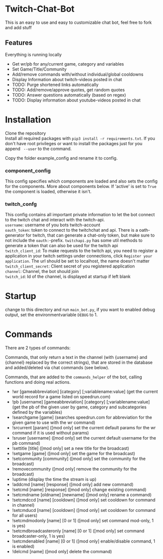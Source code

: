 # Twitch-Chat-Bot
This is an easy to use and easy to customizable chat bot, feel free to fork and add stuff

## Features
Everything is running locally

- Get wr/pb for any/current game, category and variables
- Set Game/Title/Community
- Add/remove commands with/without individual/global cooldowns
- Display Information about twitch-videos posted in chat
- TODO: Purge shortened links automatically
- TODO: Add/remove/approve quotes, get random quotes
- TODO: Answer questions automatically (based on regex)
- TODO: Display information about youtube-videos posted in chat

# Installation
Clone the repository  
Install all required packages with `pip3 install -r requirements.txt`. If you don't have root privileges or want to install the packages just for you append ` --user` to the command.

Copy the folder example_config and rename it to config.
### component_config
This config specifies which components are loaded and also sets the config for the components. More about components below. If 'active' is set to `True` the component is loaded, otherwise it isn't.
### twitch_confg
This config contains all important private information to let the bot connect to the twitch chat and interact with the twitch-api.  
`username`: username of you bots twitch-account  
`oauth_token`: token to connect to the twitchchat and api. There is a oath-generator for twitch, that can generate a chat-only token, but make sure to not include the `oauth:`-prefix. `twitchapi.py` has some util methods to generate a token that can also be used for the twitch api  
`twitch_client_id`: To make requests to the twitch api, you need to register a application in your twitch settings under connections, click `Register your application`. The url should be set to localhost, the name doesn't matter  
`twitch_client_secret`: Client secret of you registered application  
`channel`: Channel, the bot should join  
`twitch_id`: Id of the channel, is displayed at startup if left blank

# Startup
change to this directory and run `main_bot.py`, if you want to enabled debug output, set the environmentvariable `DEBUG` to 1.

# Commands

There are 2 types of commands:

Commands, that only return a text in the channel (with {username} and {channel} replaced by the correct strings), that are stored in the database and added/deleted via chat commands (see below).

Commands, that are added to the `commands_helper` of the bot, calling functions and doing real actions.

- !wr [gameabbreviation] [category] [;variablename:value] (get the current world record for a game listed on speedrun.com)
- !pb [username] [gameabbreviation] [category] [;variablename:value] (get the pb of the given user by game, category and subcategories defined by the variables)
- !searchgame [game] (searches speedrun.com for abbreviation for the given game to use with the wr command)
- !srcurrent [param] ([mod only] set the current default params for the wr command if it is used without params)
- !sruser [username] ([mod only] set the current default username for the pb command)
- !settitle [title] ([mod only] set a new title for the broadcast)
- !setgame [game] ([mod only] set the game for the broadcast)
- !setcommunity [community] ([mod only] set the community for the broadcast)
- !removecommunity ([mod only] remove the community for the broadcast)
- !uptime (display the time the stream is up)
- !addcmd [name] [response] ([mod only] add new command)
- !setcmd [name] [response] ([mod only] change existing command)
- !setcmdname [oldname] [newname] ([mod only] rename a command)
- !setcmdccd [name] [cooldown] ([mod only] set cooldown for command in channel)
- !setcmducd [name] [cooldown] ([mod only] set cooldown for command for all users)
- !setcmdmodonly [name] [0 or 1] ([mod only] set command mod-only, 1 is yes)
- !setcmdbroadcasteronly [name] [0 or 1] ([mod only] set command broadcaster-only, 1 is yes)
- !setcmdenabled [name] [0 or 1] ([mod only] enable/disable command, 1 is enabled)
- !delcmd [name] ([mod only] delete the command)